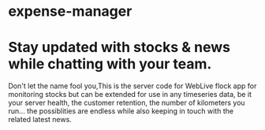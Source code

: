 # expense-manager
# Stay updated with stocks & news while chatting with your team.
Don't let the name fool you,This is the server code for WebLive flock app for monitoring stocks but can be extended for use in any timeseries data, be it your server health, the customer retention, the number of kilometers you run... the possiblities are endless while also keeping in touch with the related latest news.
